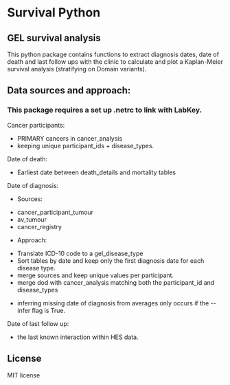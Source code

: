 # Survival Python

## GEL survival analysis
This python package contains functions to extract diagnosis dates, date of death and last follow ups with the clinic to calculate and plot a Kaplan-Meier survival analysis (stratifying on Domain variants).

## Data sources and approach:
### This package requires a set up .netrc to link with LabKey.

Cancer participants:
* PRIMARY cancers in cancer_analysis
* keeping unique participant_ids + disease_types.

Date of death:
* Earliest date between death_details and mortality tables

Date of diagnosis:
* Sources:
- cancer_participant_tumour
- av_tumour
- cancer_registry
* Approach:
- Translate ICD-10 code to a gel_disease_type
- Sort tables by date and keep only the first diagnosis date for each disease type.
- merge sources and keep unique values per participant.
- merge dod with cancer_analysis matching both the participant_id and disease_types

* inferring missing date of diagnosis from averages only occurs if the --infer flag is True.

Date of last follow up:
- the last known interaction within HES data.


## License
MIT license

